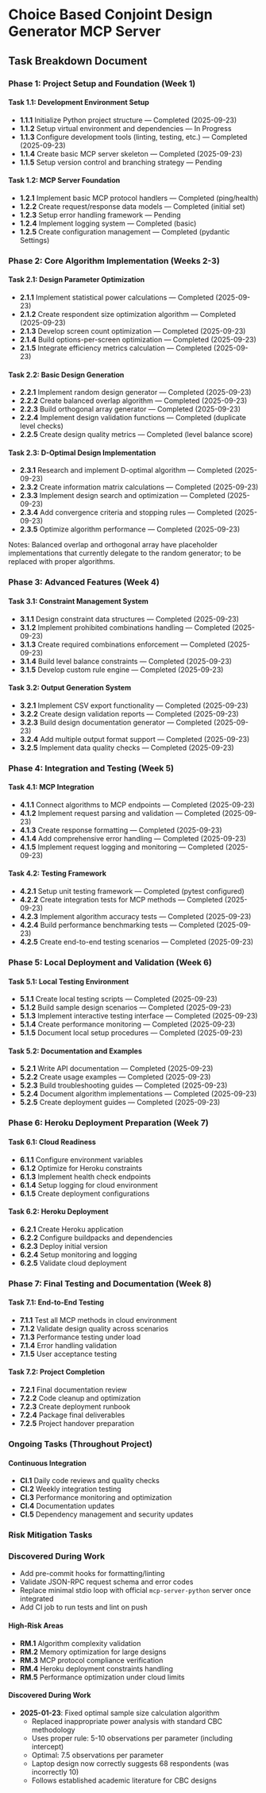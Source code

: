 # Choice Based Conjoint Design Generator MCP Server
## Task Breakdown Document

### Phase 1: Project Setup and Foundation (Week 1)

#### Task 1.1: Development Environment Setup
- **1.1.1** Initialize Python project structure — Completed (2025-09-23)
- **1.1.2** Setup virtual environment and dependencies — In Progress
- **1.1.3** Configure development tools (linting, testing, etc.) — Completed (2025-09-23)
- **1.1.4** Create basic MCP server skeleton — Completed (2025-09-23)
- **1.1.5** Setup version control and branching strategy — Pending

#### Task 1.2: MCP Server Foundation
- **1.2.1** Implement basic MCP protocol handlers — Completed (ping/health)
- **1.2.2** Create request/response data models — Completed (initial set)
- **1.2.3** Setup error handling framework — Pending
- **1.2.4** Implement logging system — Completed (basic)
- **1.2.5** Create configuration management — Completed (pydantic Settings)

### Phase 2: Core Algorithm Implementation (Weeks 2-3)

#### Task 2.1: Design Parameter Optimization
- **2.1.1** Implement statistical power calculations — Completed (2025-09-23)
- **2.1.2** Create respondent size optimization algorithm — Completed (2025-09-23)
- **2.1.3** Develop screen count optimization — Completed (2025-09-23)
- **2.1.4** Build options-per-screen optimization — Completed (2025-09-23)
- **2.1.5** Integrate efficiency metrics calculation — Completed (2025-09-23)

#### Task 2.2: Basic Design Generation
 - **2.2.1** Implement random design generator — Completed (2025-09-23)
 - **2.2.2** Create balanced overlap algorithm — Completed (2025-09-23)
 - **2.2.3** Build orthogonal array generator — Completed (2025-09-23)
 - **2.2.4** Implement design validation functions — Completed (duplicate level checks)
 - **2.2.5** Create design quality metrics — Completed (level balance score)

#### Task 2.3: D-Optimal Design Implementation
- **2.3.1** Research and implement D-optimal algorithm — Completed (2025-09-23)
- **2.3.2** Create information matrix calculations — Completed (2025-09-23)
- **2.3.3** Implement design search and optimization — Completed (2025-09-23)
- **2.3.4** Add convergence criteria and stopping rules — Completed (2025-09-23)
- **2.3.5** Optimize algorithm performance — Completed (2025-09-23)

Notes: Balanced overlap and orthogonal array have placeholder implementations that currently delegate to the random generator; to be replaced with proper algorithms.

### Phase 3: Advanced Features (Week 4)

#### Task 3.1: Constraint Management System
- **3.1.1** Design constraint data structures — Completed (2025-09-23)
- **3.1.2** Implement prohibited combinations handling — Completed (2025-09-23)
- **3.1.3** Create required combinations enforcement — Completed (2025-09-23)
- **3.1.4** Build level balance constraints — Completed (2025-09-23)
- **3.1.5** Develop custom rule engine — Completed (2025-09-23)

#### Task 3.2: Output Generation System
- **3.2.1** Implement CSV export functionality — Completed (2025-09-23)
- **3.2.2** Create design validation reports — Completed (2025-09-23)
- **3.2.3** Build design documentation generator — Completed (2025-09-23)
- **3.2.4** Add multiple output format support — Completed (2025-09-23)
- **3.2.5** Implement data quality checks — Completed (2025-09-23)

### Phase 4: Integration and Testing (Week 5)

#### Task 4.1: MCP Integration
- **4.1.1** Connect algorithms to MCP endpoints — Completed (2025-09-23)
- **4.1.2** Implement request parsing and validation — Completed (2025-09-23)
- **4.1.3** Create response formatting — Completed (2025-09-23)
- **4.1.4** Add comprehensive error handling — Completed (2025-09-23)
- **4.1.5** Implement request logging and monitoring — Completed (2025-09-23)

#### Task 4.2: Testing Framework
- **4.2.1** Setup unit testing framework — Completed (pytest configured)
- **4.2.2** Create integration tests for MCP methods — Completed (2025-09-23)
- **4.2.3** Implement algorithm accuracy tests — Completed (2025-09-23)
- **4.2.4** Build performance benchmarking tests — Completed (2025-09-23)
- **4.2.5** Create end-to-end testing scenarios — Completed (2025-09-23)

### Phase 5: Local Deployment and Validation (Week 6)

#### Task 5.1: Local Testing Environment
- **5.1.1** Create local testing scripts — Completed (2025-09-23)
- **5.1.2** Build sample design scenarios — Completed (2025-09-23)
- **5.1.3** Implement interactive testing interface — Completed (2025-09-23)
- **5.1.4** Create performance monitoring — Completed (2025-09-23)
- **5.1.5** Document local setup procedures — Completed (2025-09-23)

#### Task 5.2: Documentation and Examples
- **5.2.1** Write API documentation — Completed (2025-09-23)
- **5.2.2** Create usage examples — Completed (2025-09-23)
- **5.2.3** Build troubleshooting guides — Completed (2025-09-23)
- **5.2.4** Document algorithm implementations — Completed (2025-09-23)
- **5.2.5** Create deployment guides — Completed (2025-09-23)

### Phase 6: Heroku Deployment Preparation (Week 7)

#### Task 6.1: Cloud Readiness
- **6.1.1** Configure environment variables
- **6.1.2** Optimize for Heroku constraints
- **6.1.3** Implement health check endpoints
- **6.1.4** Setup logging for cloud environment
- **6.1.5** Create deployment configurations

#### Task 6.2: Heroku Deployment
- **6.2.1** Create Heroku application
- **6.2.2** Configure buildpacks and dependencies
- **6.2.3** Deploy initial version
- **6.2.4** Setup monitoring and logging
- **6.2.5** Validate cloud deployment

### Phase 7: Final Testing and Documentation (Week 8)

#### Task 7.1: End-to-End Testing
- **7.1.1** Test all MCP methods in cloud environment
- **7.1.2** Validate design quality across scenarios
- **7.1.3** Performance testing under load
- **7.1.4** Error handling validation
- **7.1.5** User acceptance testing

#### Task 7.2: Project Completion
- **7.2.1** Final documentation review
- **7.2.2** Code cleanup and optimization
- **7.2.3** Create deployment runbook
- **7.2.4** Package final deliverables
- **7.2.5** Project handover preparation

### Ongoing Tasks (Throughout Project)

#### Continuous Integration
- **CI.1** Daily code reviews and quality checks
- **CI.2** Weekly integration testing
- **CI.3** Performance monitoring and optimization
- **CI.4** Documentation updates
- **CI.5** Dependency management and security updates

### Risk Mitigation Tasks
### Discovered During Work

- Add pre-commit hooks for formatting/linting
- Validate JSON-RPC request schema and error codes
- Replace minimal stdio loop with official `mcp-server-python` server once integrated
 - Add CI job to run tests and lint on push


#### High-Risk Areas
- **RM.1** Algorithm complexity validation
- **RM.2** Memory optimization for large designs
- **RM.3** MCP protocol compliance verification
- **RM.4** Heroku deployment constraints handling
- **RM.5** Performance optimization under cloud limits

#### Discovered During Work
- **2025-01-23**: Fixed optimal sample size calculation algorithm
  - Replaced inappropriate power analysis with standard CBC methodology
  - Uses proper rule: 5-10 observations per parameter (including intercept)
  - Optimal: 7.5 observations per parameter
  - Laptop design now correctly suggests 68 respondents (was incorrectly 10)
  - Follows established academic literature for CBC designs